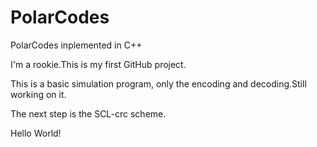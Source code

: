 # PolarCodes
PolarCodes inplemented in C++

I'm a rookie.This is my first GitHub project.

This is a basic simulation program, only the encoding and decoding.Still working on it.

The next step is the SCL-crc scheme.

Hello World!
